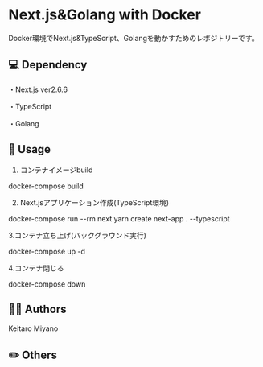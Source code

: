 # Next.js&Golang with Docker
Docker環境でNext.js&TypeScript、Golangを動かすためのレポジトリーです。

## 💻 Dependency
・Next.js ver2.6.6

・TypeScript

・Golang

## 🌊 Usage
1. コンテナイメージbuild
<p>docker-compose build</p>

2. Next.jsアプリケーション作成(TypeScript環境)
<p>docker-compose run --rm next yarn create next-app . --typescript</p>

3.コンテナ立ち上げ(バックグラウンド実行)
<p>docker-compose up -d</p>

4.コンテナ閉じる
<p>docker-compose down</p>

## 👨‍💻 Authors
Keitaro Miyano

## ✏️  Others
